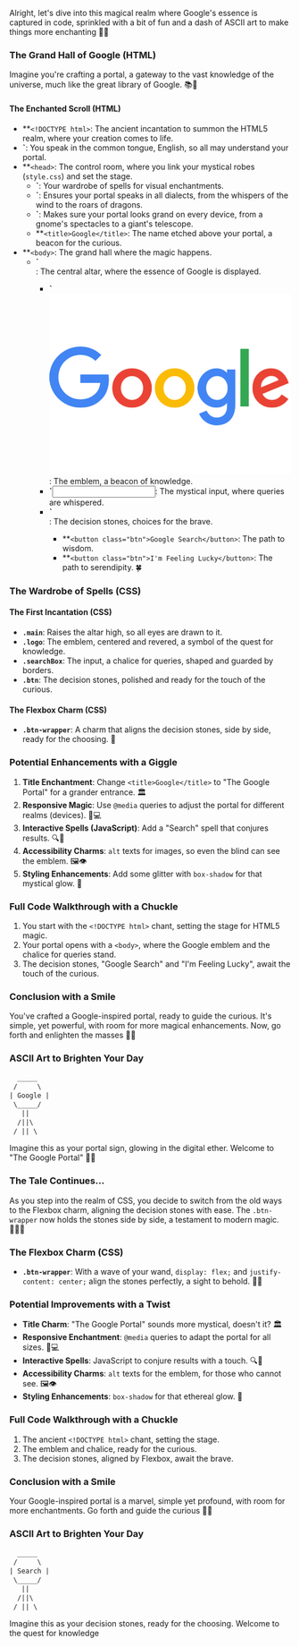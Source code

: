 Alright, let's dive into this magical realm where Google's essence is captured in code, sprinkled with a bit of fun and a dash of ASCII art to make things more enchanting 🌟✨

### The Grand Hall of Google (HTML)

Imagine you're crafting a portal, a gateway to the vast knowledge of the universe, much like the great library of Google. 📚🔮

#### The Enchanted Scroll (HTML)

-   \*\*`<!DOCTYPE html>`: The ancient incantation to summon the HTML5 realm, where your creation comes to life.
-   **`<html lang="en">**: You speak in the common tongue, English, so all may understand your portal.
-   \*\*`<head>`: The control room, where you link your mystical robes (`style.css`) and set the stage.
    -   **`<link rel="stylesheet" href="style.css">**: Your wardrobe of spells for visual enchantments.
    -   **`<meta charset="UTF-8">**: Ensures your portal speaks in all dialects, from the whispers of the wind to the roars of dragons.
    -   **`<meta name="viewport" content="width=device-width, initial-scale=1.0">**: Makes sure your portal looks grand on every device, from a gnome's spectacles to a giant's telescope.
    -   \*\*`<title>Google</title>`: The name etched above your portal, a beacon for the curious.
-   \*\*`<body>`: The grand hall where the magic happens.
    -   **`<div class="main">**: The central altar, where the essence of Google is displayed.
        -   **`<img class="logo" src="google.png" alt="google icon">**: The emblem, a beacon of knowledge.
        -   **`<input class="searchBox" type="text" name="search" id="">**: The mystical input, where queries are whispered.
        -   **`<div class="btn-wrapper">**: The decision stones, choices for the brave.
            -   \*\*`<button class="btn">Google Search</button>`: The path to wisdom.
            -   \*\*`<button class="btn">I'm Feeling Lucky</button>`: The path to serendipity. 🍀

### The Wardrobe of Spells (CSS)

#### The First Incantation (CSS)

-   **`.main`**: Raises the altar high, so all eyes are drawn to it.
-   **`.logo`**: The emblem, centered and revered, a symbol of the quest for knowledge.
-   **`.searchBox`**: The input, a chalice for queries, shaped and guarded by borders.
-   **`.btn`**: The decision stones, polished and ready for the touch of the curious.

#### The Flexbox Charm (CSS)

-   **`.btn-wrapper`**: A charm that aligns the decision stones, side by side, ready for the choosing. 🤝

### Potential Enhancements with a Giggle

1. **Title Enchantment**: Change `<title>Google</title>` to "The Google Portal" for a grander entrance. 🏛️
2. **Responsive Magic**: Use `@media` queries to adjust the portal for different realms (devices). 📱💻
3. **Interactive Spells (JavaScript)**: Add a "Search" spell that conjures results. 🔍📖
4. **Accessibility Charms**: `alt` texts for images, so even the blind can see the emblem. 🖼️👁️
5. **Styling Enhancements**: Add some glitter with `box-shadow` for that mystical glow. 🌟

### Full Code Walkthrough with a Chuckle

1. You start with the `<!DOCTYPE html>` chant, setting the stage for HTML5 magic.
2. Your portal opens with a `<body>`, where the Google emblem and the chalice for queries stand.
3. The decision stones, "Google Search" and "I'm Feeling Lucky", await the touch of the curious.

### Conclusion with a Smile

You've crafted a Google-inspired portal, ready to guide the curious. It's simple, yet powerful, with room for more magical enhancements. Now, go forth and enlighten the masses 🎉🔮

### ASCII Art to Brighten Your Day

```
  _____
 /     \
| Google |
 \_____/
   ||
  /||\
 / || \
```

Imagine this as your portal sign, glowing in the digital ether. Welcome to "The Google Portal" 🚪🌌

### The Tale Continues...

As you step into the realm of CSS, you decide to switch from the old ways to the Flexbox charm, aligning the decision stones with ease. The `.btn-wrapper` now holds the stones side by side, a testament to modern magic. 🧙‍♂️🔗

### The Flexbox Charm (CSS)

-   **`.btn-wrapper`**: With a wave of your wand, `display: flex;` and `justify-content: center;` align the stones perfectly, a sight to behold. 🎩✨

### Potential Improvements with a Twist

-   **Title Charm**: "The Google Portal" sounds more mystical, doesn't it? 🏛️
-   **Responsive Enchantment**: `@media` queries to adapt the portal for all sizes. 📱💻
-   **Interactive Spells**: JavaScript to conjure results with a touch. 🔍📖
-   **Accessibility Charms**: `alt` texts for the emblem, for those who cannot see. 🖼️👁️
-   **Styling Enhancements**: `box-shadow` for that ethereal glow. 🌟

### Full Code Walkthrough with a Chuckle

1. The ancient `<!DOCTYPE html>` chant, setting the stage.
2. The emblem and chalice, ready for the curious.
3. The decision stones, aligned by Flexbox, await the brave.

### Conclusion with a Smile

Your Google-inspired portal is a marvel, simple yet profound, with room for more enchantments. Go forth and guide the curious 🎉🔮

### ASCII Art to Brighten Your Day

```
  _____
 /     \
| Search |
 \_____/
   ||
  /||\
 / || \
```

Imagine this as your decision stones, ready for the choosing. Welcome to the quest for knowledge
